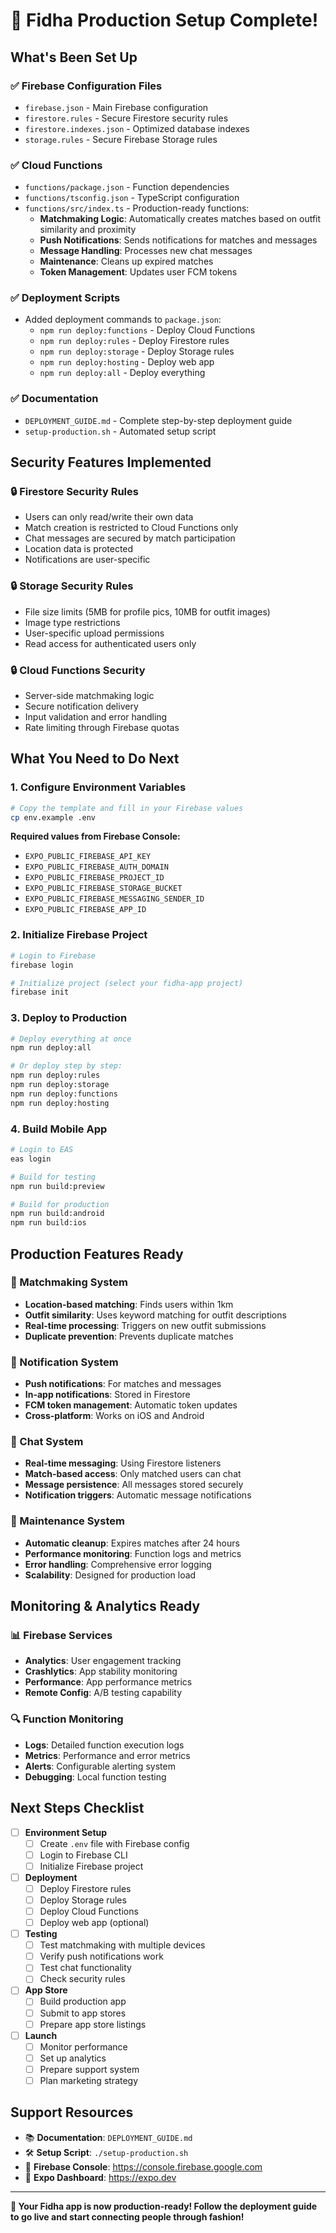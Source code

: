 # 🎉 Fidha Production Setup Complete!

## **What's Been Set Up**

### ✅ Firebase Configuration Files
- `firebase.json` - Main Firebase configuration
- `firestore.rules` - Secure Firestore security rules
- `firestore.indexes.json` - Optimized database indexes
- `storage.rules` - Secure Firebase Storage rules

### ✅ Cloud Functions
- `functions/package.json` - Function dependencies
- `functions/tsconfig.json` - TypeScript configuration
- `functions/src/index.ts` - Production-ready functions:
  - **Matchmaking Logic**: Automatically creates matches based on outfit similarity and proximity
  - **Push Notifications**: Sends notifications for matches and messages
  - **Message Handling**: Processes new chat messages
  - **Maintenance**: Cleans up expired matches
  - **Token Management**: Updates user FCM tokens

### ✅ Deployment Scripts
- Added deployment commands to `package.json`:
  - `npm run deploy:functions` - Deploy Cloud Functions
  - `npm run deploy:rules` - Deploy Firestore rules
  - `npm run deploy:storage` - Deploy Storage rules
  - `npm run deploy:hosting` - Deploy web app
  - `npm run deploy:all` - Deploy everything

### ✅ Documentation
- `DEPLOYMENT_GUIDE.md` - Complete step-by-step deployment guide
- `setup-production.sh` - Automated setup script

## **Security Features Implemented**

### 🔒 Firestore Security Rules
- Users can only read/write their own data
- Match creation is restricted to Cloud Functions only
- Chat messages are secured by match participation
- Location data is protected
- Notifications are user-specific

### 🔒 Storage Security Rules
- File size limits (5MB for profile pics, 10MB for outfit images)
- Image type restrictions
- User-specific upload permissions
- Read access for authenticated users only

### 🔒 Cloud Functions Security
- Server-side matchmaking logic
- Secure notification delivery
- Input validation and error handling
- Rate limiting through Firebase quotas

## **What You Need to Do Next**

### 1. **Configure Environment Variables**
```bash
# Copy the template and fill in your Firebase values
cp env.example .env
```

**Required values from Firebase Console:**
- `EXPO_PUBLIC_FIREBASE_API_KEY`
- `EXPO_PUBLIC_FIREBASE_AUTH_DOMAIN`
- `EXPO_PUBLIC_FIREBASE_PROJECT_ID`
- `EXPO_PUBLIC_FIREBASE_STORAGE_BUCKET`
- `EXPO_PUBLIC_FIREBASE_MESSAGING_SENDER_ID`
- `EXPO_PUBLIC_FIREBASE_APP_ID`

### 2. **Initialize Firebase Project**
```bash
# Login to Firebase
firebase login

# Initialize project (select your fidha-app project)
firebase init
```

### 3. **Deploy to Production**
```bash
# Deploy everything at once
npm run deploy:all

# Or deploy step by step:
npm run deploy:rules
npm run deploy:storage  
npm run deploy:functions
npm run deploy:hosting
```

### 4. **Build Mobile App**
```bash
# Login to EAS
eas login

# Build for testing
npm run build:preview

# Build for production
npm run build:android
npm run build:ios
```

## **Production Features Ready**

### 🎯 Matchmaking System
- **Location-based matching**: Finds users within 1km
- **Outfit similarity**: Uses keyword matching for outfit descriptions
- **Real-time processing**: Triggers on new outfit submissions
- **Duplicate prevention**: Prevents duplicate matches

### 🔔 Notification System
- **Push notifications**: For matches and messages
- **In-app notifications**: Stored in Firestore
- **FCM token management**: Automatic token updates
- **Cross-platform**: Works on iOS and Android

### 💬 Chat System
- **Real-time messaging**: Using Firestore listeners
- **Match-based access**: Only matched users can chat
- **Message persistence**: All messages stored securely
- **Notification triggers**: Automatic message notifications

### 🧹 Maintenance System
- **Automatic cleanup**: Expires matches after 24 hours
- **Performance monitoring**: Function logs and metrics
- **Error handling**: Comprehensive error logging
- **Scalability**: Designed for production load

## **Monitoring & Analytics Ready**

### 📊 Firebase Services
- **Analytics**: User engagement tracking
- **Crashlytics**: App stability monitoring
- **Performance**: App performance metrics
- **Remote Config**: A/B testing capability

### 🔍 Function Monitoring
- **Logs**: Detailed function execution logs
- **Metrics**: Performance and error metrics
- **Alerts**: Configurable alerting system
- **Debugging**: Local function testing

## **Next Steps Checklist**

- [ ] **Environment Setup**
  - [ ] Create `.env` file with Firebase config
  - [ ] Login to Firebase CLI
  - [ ] Initialize Firebase project

- [ ] **Deployment**
  - [ ] Deploy Firestore rules
  - [ ] Deploy Storage rules
  - [ ] Deploy Cloud Functions
  - [ ] Deploy web app (optional)

- [ ] **Testing**
  - [ ] Test matchmaking with multiple devices
  - [ ] Verify push notifications work
  - [ ] Test chat functionality
  - [ ] Check security rules

- [ ] **App Store**
  - [ ] Build production app
  - [ ] Submit to app stores
  - [ ] Prepare app store listings

- [ ] **Launch**
  - [ ] Monitor performance
  - [ ] Set up analytics
  - [ ] Prepare support system
  - [ ] Plan marketing strategy

## **Support Resources**

- 📚 **Documentation**: `DEPLOYMENT_GUIDE.md`
- 🛠️ **Setup Script**: `./setup-production.sh`
- 🔧 **Firebase Console**: https://console.firebase.google.com
- 📱 **Expo Dashboard**: https://expo.dev

---

**🎉 Your Fidha app is now production-ready! Follow the deployment guide to go live and start connecting people through fashion!** 